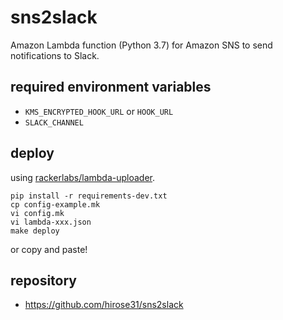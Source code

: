 # sns2slack

Amazon Lambda function (Python 3.7) for Amazon SNS to send notifications to Slack.

## required environment variables

- `KMS_ENCRYPTED_HOOK_URL` or `HOOK_URL`
- `SLACK_CHANNEL`

## deploy

using [rackerlabs/lambda\-uploader](https://github.com/rackerlabs/lambda-uploader).

```
pip install -r requirements-dev.txt
cp config-example.mk
vi config.mk
vi lambda-xxx.json
make deploy
```

or copy and paste!

## repository

- https://github.com/hirose31/sns2slack
